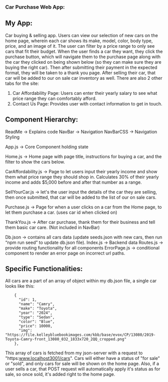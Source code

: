 ### Car Purchase Web App:

## My App:
Car buying & selling app. Users can view our selection of new cars on the home page, wherein each car shows its make, model, color, body type, price, and an image of it. The user can filter by a price range to only see cars that fit their budget. When the user finds a car they want, they click the purchase button, which will navigate them to the purchase page along with the car they clicked on being shown below (so they can make sure they are buying the right car). Then after submitting their payment in the expected format, they will be taken to a thank you page. After selling their car, that car will be added to our on sale car inventory as well. There are also 2 other tabs for the site:

1. Car Affordability Page: Users can enter their yearly salary to see what price range they can comfortably afford.
2. Contact Us Page: Provides user with contact information to get in touch.

## Component Hierarchy:

ReadMe -> Explains code
NavBar -> Navigation
NavBarCSS -> Navigation Styling

App.js -> Core Component holding state

Home.js -> Home page with page title, instructions for buying a car, and the filter to show the cars below.

CarAffordability.js -> Page to let users input their yearly income and show them what price range they should shop in. Calculates 30% of their yearly income and adds $5,000 before and after that number as a range.

SellYourCar.js -> let's the user input the details of the car they are selling, then once submitted, that car will be added to the list of our on sale cars.

Purchase.js -> Page for when a user clicks on a car from the Home page, to let them purchase a car. (uses car id when clicked on)

ThankYou.js -> After car purchase, thank them for their business and tell them basic car care. (Not included in NavBar)

Db.json -> contains all cars data (update seeds.json with new cars, then run “npm run seed” to update db.json file).
Index.js -> Backend data
Routes.js -> provide routing functionality for all components
ErrorPage.js -> conditional component to render an error page on incorrect url paths.

## Specific Functionalities:
All cars are a part of an array of object within my db.json file, a single car looks like this:

```  "cars": [
    {
      "id": 1,
      "name": "Camry",
      "make": "Toyota",
      "year": "2024",
      "type": "Sedan",
      "color": "Blue",
      "price": 10000,
      "img": "https://file.kelleybluebookimages.com/kbb/base/evox/CP/13080/2019-Toyota-Camry-front_13080_032_1833x720_2QQ_cropped.png"
    },
```

This array of cars is fetched from my json-server with a request to "https:www.localhost3001/cars". Cars will either have a status of "for sale" or "sold", and only cars for sale will be shown on the home page. Also, if a user sells a car, that POST request will automatically apply it's status as for sale, so once sold, it's added right to the home page.

